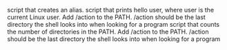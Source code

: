script that creates an alias.
script that prints hello user, where user is the current Linux user.
Add /action to the PATH. /action should be the last directory the shell looks into when looking for a program
script that counts the number of directories in the PATH.
Add /action to the PATH. /action should be the last directory the shell looks into when looking for a program 
